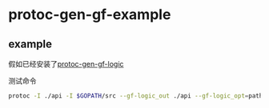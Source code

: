 # protoc-gen-gf-example


## example
假如已经安装了[protoc-gen-gf-logic](https://github.com/zcyc/protoc-gen-gf-logic)

测试命令
```bash
protoc -I ./api -I $GOPATH/src --gf-logic_out ./api --gf-logic_opt=paths=source_relative ./api/v1/article.proto
```